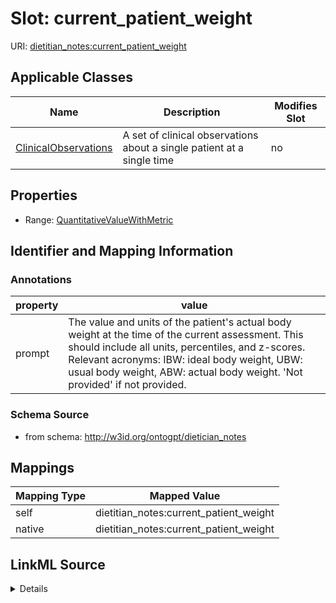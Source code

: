 

# Slot: current_patient_weight

URI: [dietitian_notes:current_patient_weight](dietitian_notes:current_patient_weight)



<!-- no inheritance hierarchy -->





## Applicable Classes

| Name | Description | Modifies Slot |
| --- | --- | --- |
| [ClinicalObservations](ClinicalObservations.md) | A set of clinical observations about a single patient at a single time |  no  |







## Properties

* Range: [QuantitativeValueWithMetric](QuantitativeValueWithMetric.md)





## Identifier and Mapping Information





### Annotations

| property | value |
| --- | --- |
| prompt | The value and units of the patient's actual body weight at the time of the current assessment. This should include all units, percentiles, and z-scores. Relevant acronyms: IBW: ideal body weight, UBW: usual body weight, ABW: actual body weight. 'Not provided' if not provided. |



### Schema Source


* from schema: http://w3id.org/ontogpt/dietician_notes




## Mappings

| Mapping Type | Mapped Value |
| ---  | ---  |
| self | dietitian_notes:current_patient_weight |
| native | dietitian_notes:current_patient_weight |




## LinkML Source

<details>
```yaml
name: current_patient_weight
annotations:
  prompt:
    tag: prompt
    value: 'The value and units of the patient''s actual body weight at the time of
      the current assessment. This should include all units, percentiles, and z-scores.
      Relevant acronyms: IBW: ideal body weight, UBW: usual body weight, ABW: actual
      body weight. ''Not provided'' if not provided.'
from_schema: http://w3id.org/ontogpt/dietician_notes
rank: 1000
alias: current_patient_weight
owner: ClinicalObservations
domain_of:
- ClinicalObservations
range: QuantitativeValueWithMetric

```
</details>